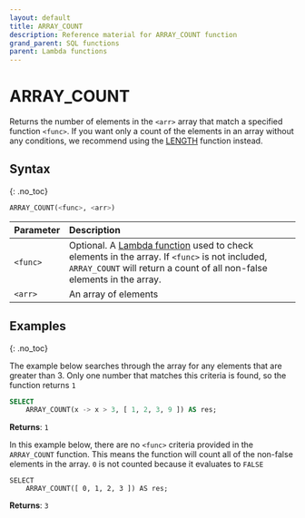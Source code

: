 ```yaml
---
layout: default
title: ARRAY_COUNT
description: Reference material for ARRAY_COUNT function
grand_parent: SQL functions
parent: Lambda functions
---
```


# ARRAY\_COUNT

Returns the number of elements in the `<arr>` array that match a specified function `<func>`. If you want only a count of the elements in an array without any conditions, we recommend using the [LENGTH](./length.md) function instead.

## Syntax
{: .no_toc}

```sql
ARRAY_COUNT(<func>, <arr>)
```

| Parameter | Description                                                                                                                                                                                                                                                                           |
| :--------- | :------------------------------------------------------------------------------------------------------------------------------------------------------------------------------------------------------------------------------------------------------------------------------------- |
| `<func>`  | Optional. A [Lambda function](../../working-with-semi-structured-data/working-with-arrays.md#manipulating-arrays-with-lambda-functions) used to check elements in the array. If `<func>` is not included, `ARRAY_COUNT` will return a count of all non-false elements in the array. |
| `<arr>`   | An array of elements                                                                                                                                                                                                                                                                  |

## Examples
{: .no_toc}

The example below searches through the array for any elements that are greater than 3. Only one number that matches this criteria is found, so the function returns `1`

```sql
SELECT
	ARRAY_COUNT(x -> x > 3, [ 1, 2, 3, 9 ]) AS res;
```

**Returns**: `1`

In this example below, there are no `<func>` criteria provided in the `ARRAY_COUNT` function. This means the function will count all of the non-false elements in the array. `0` is not counted because it evaluates to `FALSE`

```
SELECT
	ARRAY_COUNT([ 0, 1, 2, 3 ]) AS res;
```

**Returns**: `3`
